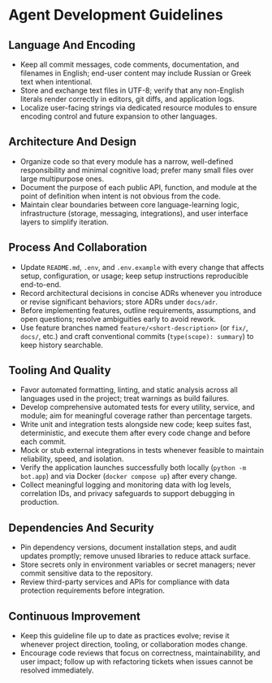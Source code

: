# Agent Development Guidelines

## Language And Encoding
- Keep all commit messages, code comments, documentation, and filenames in English; end-user content may include Russian or Greek text when intentional.
- Store and exchange text files in UTF-8; verify that any non-English literals render correctly in editors, git diffs, and application logs.
- Localize user-facing strings via dedicated resource modules to ensure encoding control and future expansion to other languages.

## Architecture And Design
- Organize code so that every module has a narrow, well-defined responsibility and minimal cognitive load; prefer many small files over large multipurpose ones.
- Document the purpose of each public API, function, and module at the point of definition when intent is not obvious from the code.
- Maintain clear boundaries between core language-learning logic, infrastructure (storage, messaging, integrations), and user interface layers to simplify iteration.

## Process And Collaboration
- Update `README.md`, `.env`, and `.env.example` with every change that affects setup, configuration, or usage; keep setup instructions reproducible end-to-end.
- Record architectural decisions in concise ADRs whenever you introduce or revise significant behaviors; store ADRs under `docs/adr`.
- Before implementing features, outline requirements, assumptions, and open questions; resolve ambiguities early to avoid rework.
- Use feature branches named `feature/<short-description>` (or `fix/`, `docs/`, etc.) and craft conventional commits (`type(scope): summary`) to keep history searchable.

## Tooling And Quality
- Favor automated formatting, linting, and static analysis across all languages used in the project; treat warnings as build failures.
- Develop comprehensive automated tests for every utility, service, and module; aim for meaningful coverage rather than percentage targets.
- Write unit and integration tests alongside new code; keep suites fast, deterministic, and execute them after every code change and before each commit.
- Mock or stub external integrations in tests whenever feasible to maintain reliability, speed, and isolation.
- Verify the application launches successfully both locally (`python -m bot.app`) and via Docker (`docker compose up`) after every change.
- Collect meaningful logging and monitoring data with log levels, correlation IDs, and privacy safeguards to support debugging in production.

## Dependencies And Security
- Pin dependency versions, document installation steps, and audit updates promptly; remove unused libraries to reduce attack surface.
- Store secrets only in environment variables or secret managers; never commit sensitive data to the repository.
- Review third-party services and APIs for compliance with data protection requirements before integration.

## Continuous Improvement
- Keep this guideline file up to date as practices evolve; revise it whenever project direction, tooling, or collaboration modes change.
- Encourage code reviews that focus on correctness, maintainability, and user impact; follow up with refactoring tickets when issues cannot be resolved immediately.
